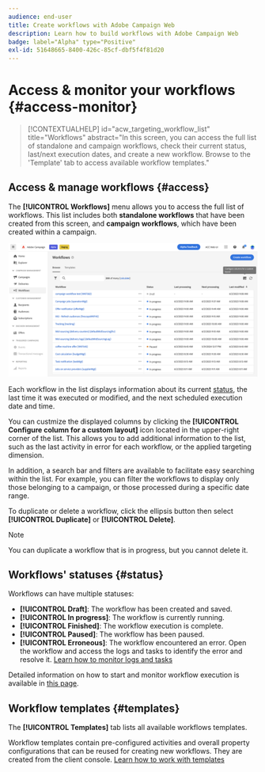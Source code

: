 ```yaml
---
audience: end-user
title: Create workflows with Adobe Campaign Web
description: Learn how to build workflows with Adobe Campaign Web
badge: label="Alpha" type="Positive"
exl-id: 51648665-8400-426c-85cf-dbf5f4f81d20
---
```

# Access & monitor your workflows {#access-monitor}

>[!CONTEXTUALHELP]
>id="acw_targeting_workflow_list"
>title="Workflows"
>abstract="In this screen, you can access the full list of standalone and campaign workflows, check their current status, last/next execution dates, and create a new workflow. Browse to the 'Template' tab to access available workflow templates."

## Access & manage workflows {#access}

The **[!UICONTROL Workflows]** menu allows you to access the full list of workflows. This list includes both **standalone workflows** that have been created from this screen, and **campaign workflows**, which have been created within a campaign.

![](assets/workflow-list.png)

Each workflow in the list displays information about its current [status](#status), the last time it was executed or modified, and the next scheduled execution date and time.

You can custmize the displayed columns by clicking the **[!UICONTROL Configure column for a custom layout]** icon located in the upper-right corner of the list. This allows you to add additional information to the list, such as the last activity in error for each workflow, or the applied targeting dimension.

In addition, a search bar and filters are available to facilitate easy searching within the list. For example, you can filter the workflows to display only those belonging to a campaign, or those processed during a specific date range.

To duplicate or delete a workflow, click the ellipsis button then select **[!UICONTROL Duplicate]** or **[!UICONTROL Delete]**. 

>[!NOTE]
>
>You can duplicate a workflow that is in progress, but you cannot delete it.

## Workflows' statuses {#status}

Workflows can have multiple statuses:

* **[!UICONTROL Draft]**: The workflow has been created and saved.
* **[!UICONTROL In progress]**: The workflow is currently running.
* **[!UICONTROL Finished]**: The workflow execution is complete.
* **[!UICONTROL Paused]**: The workflow has been paused.
* **[!UICONTROL Erroneous]**: The workflow encountered an error. Open the workflow and access the logs and tasks to identify the error and resolve it. [Learn how to monitor logs and tasks](start-monitor-workflows.md#logs-tasks)

Detailed information on how to start and monitor workflow execution is available in [this page](start-monitor-workflows.md).

## Workflow templates {#templates}

The **[!UICONTROL Templates]** tab lists all available workflows templates.

Workflow templates contain pre-configured activities and overall property configurations that can be reused for creating new workflows. They are created from the client console. [Learn how to work with templates](https://experienceleague.adobe.com/docs/campaign/automation/workflows/introduction/build-a-workflow.html#workflow-templates)
